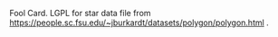 Fool Card.  LGPL for star data file from
https://people.sc.fsu.edu/~jburkardt/datasets/polygon/polygon.html .
